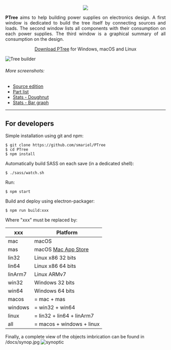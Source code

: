 <p align="center">
   <img src="https://raw.githubusercontent.com/smariel/PTree/master/icons/png/128x128.png" />
</p>

<p align="justify">
   <strong>PTree</strong> aims to help building power supplies on electronics design. A first window is dedicated to build the tree itself by connecting sources and loads. The second window lists all components with their consumption on each power supplies. The third window is a graphical summary of all consumption on the design.
</p>

<p align="center">
   <a href="https://github.com/smariel/PTree/releases/latest">Download PTree</a> for Windows, macOS and Linux
</p>

![Tree builder](https://raw.githubusercontent.com/smariel/PTree/master/docs/screenshots/tree.png)

###### More screenshots:
* [Source edition](https://raw.githubusercontent.com/smariel/PTree/master/docs/screenshots/source.png)
* [Part list](https://raw.githubusercontent.com/smariel/PTree/master/docs/screenshots/partlist.png)
* [Stats - Doughnut](https://raw.githubusercontent.com/smariel/PTree/master/docs/screenshots/tree.png)
* [Stats - Bar graph](https://raw.githubusercontent.com/smariel/PTree/master/docs/screenshots/tree.png)

-----------------
## For developers
Simple installation using git and npm:

    $ git clone https://github.com/smariel/PTree
    $ cd PTree
    $ npm install

Automatically build SASS on each save (in a dedicated shell):

    $ ./sass/watch.sh

Run:

    $ npm start

Build and deploy using electron-packager:

    $ npm run build:xxx

Where "xxx" must be replaced by:

| xxx     | Platform                  |
| ------- | ------------------------- |
| mac     | macOS                     |
| mas     | macOS [Mac App Store](https://electron.atom.io/docs/tutorial/mac-app-store-submission-guide/)  |
| lin32   | Linux x86 32 bits         |
| lin64   | Linux x86 64 bits         |
| linArm7 | Linux ARMv7               |
| win32   | Windows 32 bits           |
| win64   | Windows 64 bits           |
| macos   | = mac + mas               |
| windows | = win32 + win64           |
| linux   | = lin32 + lin64 + linArm7 |
| all     | = macos + windows + linux |

Finally, a complete view of the objects imbrication can be found in /docs/synop.jpg
![synoptic](https://raw.githubusercontent.com/smariel/PTree/master/docs/synop.jpg)
